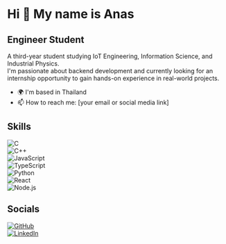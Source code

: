 # Hi 👋 My name is Anas

## Engineer Student  

A third-year student studying IoT Engineering, Information Science, and Industrial Physics.  
I'm passionate about backend development and currently looking for an internship opportunity to gain hands-on experience in real-world projects.  

- 🌍 I'm based in Thailand  
- 📫 How to reach me: [your email or social media link]  

## Skills  
![C](https://img.shields.io/badge/C-00599C?style=for-the-badge&logo=c&logoColor=white)  
![C++](https://img.shields.io/badge/C++-00599C?style=for-the-badge&logo=c%2B%2B&logoColor=white)  
![JavaScript](https://img.shields.io/badge/JavaScript-F7DF1E?style=for-the-badge&logo=javascript&logoColor=black)  
![TypeScript](https://img.shields.io/badge/TypeScript-007ACC?style=for-the-badge&logo=typescript&logoColor=white)  
![Python](https://img.shields.io/badge/Python-3776AB?style=for-the-badge&logo=python&logoColor=white)  
![React](https://img.shields.io/badge/React-20232A?style=for-the-badge&logo=react&logoColor=61DAFB)  
![Node.js](https://img.shields.io/badge/Node.js-43853D?style=for-the-badge&logo=node.js&logoColor=white)  

## Socials  
[![GitHub](https://img.shields.io/badge/GitHub-100000?style=for-the-badge&logo=github&logoColor=white)](https://github.com/your-username)  
[![LinkedIn](https://img.shields.io/badge/LinkedIn-0077B5?style=for-the-badge&logo=linkedin&logoColor=white)](https://linkedin.com/in/your-profile)  
